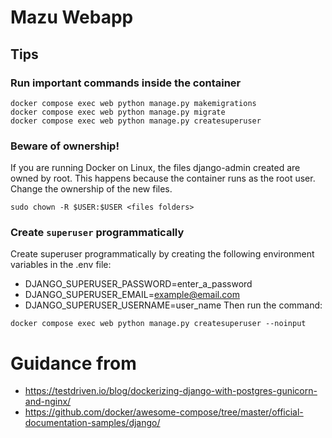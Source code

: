 # Mazu Webapp

## Tips
### Run important commands inside the container
```
docker compose exec web python manage.py makemigrations 
docker compose exec web python manage.py migrate
docker compose exec web python manage.py createsuperuser
```

### Beware of ownership!
If you are running Docker on Linux, the files django-admin created are owned by root. This happens because the container runs as the root user. Change the ownership of the new files.
```
sudo chown -R $USER:$USER <files folders>
```

### Create `superuser` programmatically
Create superuser programmatically by creating the following environment variables in the .env file:
* DJANGO_SUPERUSER_PASSWORD=enter_a_password
* DJANGO_SUPERUSER_EMAIL=example@email.com
* DJANGO_SUPERUSER_USERNAME=user_name
Then run the command:
```
docker compose exec web python manage.py createsuperuser --noinput
```

# Guidance from
* https://testdriven.io/blog/dockerizing-django-with-postgres-gunicorn-and-nginx/
* https://github.com/docker/awesome-compose/tree/master/official-documentation-samples/django/
